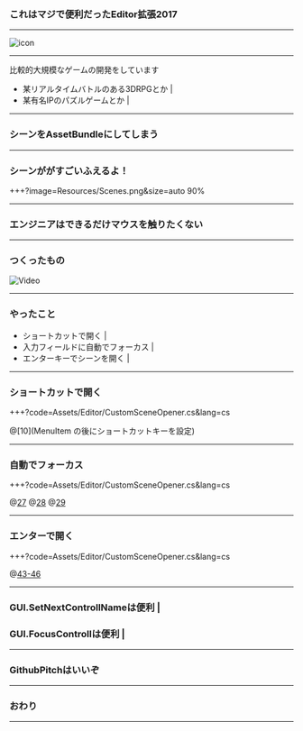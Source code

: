 ### これはマジで便利だったEditor拡張2017
---

![icon](https://github.com/K-U-.png)

---

比較的大規模なゲームの開発をしています
- 某リアルタイムバトルのある3DRPGとか |
- 某有名IPのパズルゲームとか |

---

### シーンをAssetBundleにしてしまう

---

### シーンががすごいふえるよ！
+++?image=Resources/Scenes.png&size=auto 90%

---

### エンジニアはできるだけマウスを触りたくない

---

### つくったもの
![Video](https://vimeo.com/246468229)

---

### やったこと

- ショートカットで開く |
- 入力フィールドに自動でフォーカス |
- エンターキーでシーンを開く |

---

### ショートカットで開く

+++?code=Assets/Editor/CustomSceneOpener.cs&lang=cs

@[10](MenuItem の後にショートカットキーを設定)

---

### 自動でフォーカス

+++?code=Assets/Editor/CustomSceneOpener.cs&lang=cs

@[27](GUIに名前をつける)
@[28](GUIを生成する)
@[29](名前を指定してフォーカスする)

---

### エンターで開く

+++?code=Assets/Editor/CustomSceneOpener.cs&lang=cs

@[43-46](キー入力を見てひらく)

---

### GUI.SetNextControllNameは便利 |
### GUI.FocusControllは便利 |

---

### GithubPitchはいいぞ

---

### おわり

---

